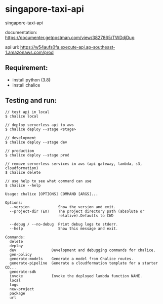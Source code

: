 # singapore-taxi-api

singapore-taxi-api

documentation: https://documenter.getpostman.com/view/3827865/TWDdjDup

api url: https://w54aufs0fa.execute-api.ap-southeast-1.amazonaws.com/prod

## Requirement:

- install python (3.8)
- install chalice

## Testing and run:

```
// test api in local
$ chalice local

// deploy serverless api to aws
$ chalice deploy --stage <stage>

// development
$ chalice deploy --stage dev

// production
$ chalice deploy --stage prod

// remove serverless services in aws (api gateway, lambda, s3, cloudformation)
$ chalice delete

// use help to see what command can use
$ chalice --help

Usage: chalice [OPTIONS] COMMAND [ARGS]...

Options:
  --version             Show the version and exit.
  --project-dir TEXT    The project directory path (absolute or
                        relative).Defaults to CWD

  --debug / --no-debug  Print debug logs to stderr.
  --help                Show this message and exit.

Commands:
  delete
  deploy
  dev                Development and debugging commands for chalice.
  gen-policy
  generate-models    Generate a model from Chalice routes.
  generate-pipeline  Generate a cloudformation template for a starter CD...
  generate-sdk
  invoke             Invoke the deployed lambda function NAME.
  local
  logs
  new-project
  package
  url
```

